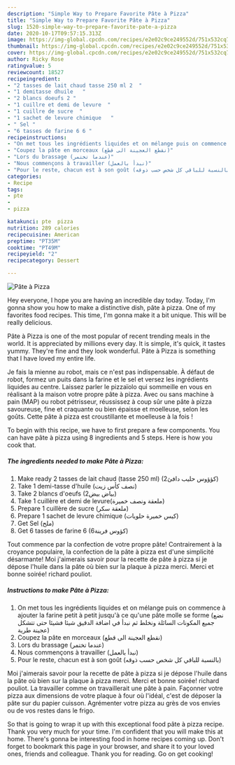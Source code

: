```yaml
---
description: "Simple Way to Prepare Favorite Pâte à Pizza"
title: "Simple Way to Prepare Favorite Pâte à Pizza"
slug: 1520-simple-way-to-prepare-favorite-pate-a-pizza
date: 2020-10-17T09:57:15.313Z
image: https://img-global.cpcdn.com/recipes/e2e02c9ce249552d/751x532cq70/pate-a-pizza-photo-principale-de-la-recette.jpg
thumbnail: https://img-global.cpcdn.com/recipes/e2e02c9ce249552d/751x532cq70/pate-a-pizza-photo-principale-de-la-recette.jpg
cover: https://img-global.cpcdn.com/recipes/e2e02c9ce249552d/751x532cq70/pate-a-pizza-photo-principale-de-la-recette.jpg
author: Ricky Rose
ratingvalue: 5
reviewcount: 18527
recipeingredient:
- "2 tasses de lait chaud tasse 250 ml 2  "
- "1 demitasse dhuile   "
- "2 blancs doeufs 2 "
- "1 cuillre et demi de levure  "
- "1 cuillre de sucre  "
- "1 sachet de levure chimique   "
- " Sel "
- "6 tasses de farine 6 6 "
recipeinstructions:
- "On met tous les ingrédients liquides et on mélange puis on commence à ajouter la farine petit à petit jusqu&#39;à ce qu&#39;une pâte molle se forme (نضع جميع المكونات السائلة ونخلط ثم نبدأ في اضافة الدقيق شيئا فشيئا حتى تتشكل عجينة طرية)"
- "Coupez la pâte en morceaux (نقطع العجينة الى قطع)"
- "Lors du brassage (عندما تختمر)"
- "Nous commençons à travailler (نبدأ بالعمل)"
- "Pour le reste, chacun est à son goût (بالنسبة للباقي كل شخص حسب ذوقه)"
categories:
- Recipe
tags:
- pte
- 
- pizza

katakunci: pte  pizza 
nutrition: 289 calories
recipecuisine: American
preptime: "PT35M"
cooktime: "PT49M"
recipeyield: "2"
recipecategory: Dessert

---
```



![Pâte à Pizza](https://img-global.cpcdn.com/recipes/e2e02c9ce249552d/751x532cq70/pate-a-pizza-photo-principale-de-la-recette.jpg)

Hey everyone, I hope you are having an incredible day today. Today, I'm gonna show you how to make a distinctive dish, pâte à pizza. One of my favorites food recipes. This time, I'm gonna make it a bit unique. This will be really delicious.

Pâte à Pizza is one of the most popular of recent trending meals in the world. It is appreciated by millions every day. It is simple, it's quick, it tastes yummy. They're fine and they look wonderful. Pâte à Pizza is something that I have loved my entire life.

Je fais la mienne au robot, mais ce n&#39;est pas indispensable. À défaut de robot, formez un puits dans la farine et le sel et versez les ingrédients liquides au centre. Laissez parler le pizzaïolo qui sommeille en vous en réalisant à la maison votre propre pâte à pizza. Avec ou sans machine à pain (MAP) ou robot pétrisseur, réussissez à coup sûr une pâte à pizza savoureuse, fine et craquante ou bien épaisse et moelleuse, selon les goûts. Cette pâte à pizza est croustillante et moelleuse à la fois !


To begin with this recipe, we have to first prepare a few components. You can have pâte à pizza using 8 ingredients and 5 steps. Here is how you cook that.

<!--inarticleads1-->

##### The ingredients needed to make Pâte à Pizza:

1. Make ready 2 tasses de lait chaud (tasse 250 ml) (2كؤؤوس حليب دافئ)
1. Take 1 demi-tasse d&#39;huile (نصف كأس زيت)
1. Take 2 blancs d&#39;oeufs (2بياض بيض)
1. Take 1 cuillère et demi de levure(ملعقة ونصف خميرة)
1. Prepare 1 cuillère de sucre (ملعقة سكر)
1. Prepare 1 sachet de levure chimique (كيس خميرة حلويات)
1. Get  Sel (ملح)
1. Get 6 tasses de farine 6 (6كؤوس فرينة)


Tout commence par la confection de votre propre pâte! Contrairement à la croyance populaire, la confection de la pâte à pizza est d&#39;une simplicité désarmante! Moi j&#39;aimerais savoir pour la recette de pâte à pizza si je dépose l&#39;huile dans la pâte où bien sur la plaque à pizza merci. Merci et bonne soirée! richard pouliot. 

<!--inarticleads2-->

##### Instructions to make Pâte à Pizza:

1. On met tous les ingrédients liquides et on mélange puis on commence à ajouter la farine petit à petit jusqu&#39;à ce qu&#39;une pâte molle se forme (نضع جميع المكونات السائلة ونخلط ثم نبدأ في اضافة الدقيق شيئا فشيئا حتى تتشكل عجينة طرية)
1. Coupez la pâte en morceaux (نقطع العجينة الى قطع)
1. Lors du brassage (عندما تختمر)
1. Nous commençons à travailler (نبدأ بالعمل)
1. Pour le reste, chacun est à son goût (بالنسبة للباقي كل شخص حسب ذوقه)


Moi j&#39;aimerais savoir pour la recette de pâte à pizza si je dépose l&#39;huile dans la pâte où bien sur la plaque à pizza merci. Merci et bonne soirée! richard pouliot. La travailler comme on travaillerait une pâte à pain. Façonner votre pizza aux dimensions de votre plaque à four où l&#39;idéal, c&#39;est de déposer la pâte sur du papier cuisson. Agrémenter votre pizza au grès de vos envies ou de vos restes dans le frigo. 

So that is going to wrap it up with this exceptional food pâte à pizza recipe. Thank you very much for your time. I'm confident that you will make this at home. There's gonna be interesting food in home recipes coming up. Don't forget to bookmark this page in your browser, and share it to your loved ones, friends and colleague. Thank you for reading. Go on get cooking!
